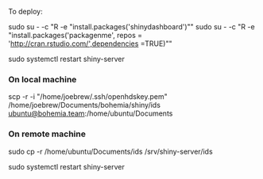 To deploy:

sudo su - -c "R -e \"install.packages('shinydashboard')\""
sudo su - -c "R -e \"install.packages('packagenme', repos = 'http://cran.rstudio.com/',dependencies =TRUE)\""


sudo systemctl restart shiny-server


### On local machine

scp -r -i "/home/joebrew/.ssh/openhdskey.pem" /home/joebrew/Documents/bohemia/shiny/ids ubuntu@bohemia.team:/home/ubuntu/Documents


### On remote machine

sudo cp -r /home/ubuntu/Documents/ids /srv/shiny-server/ids

sudo systemctl restart shiny-server

